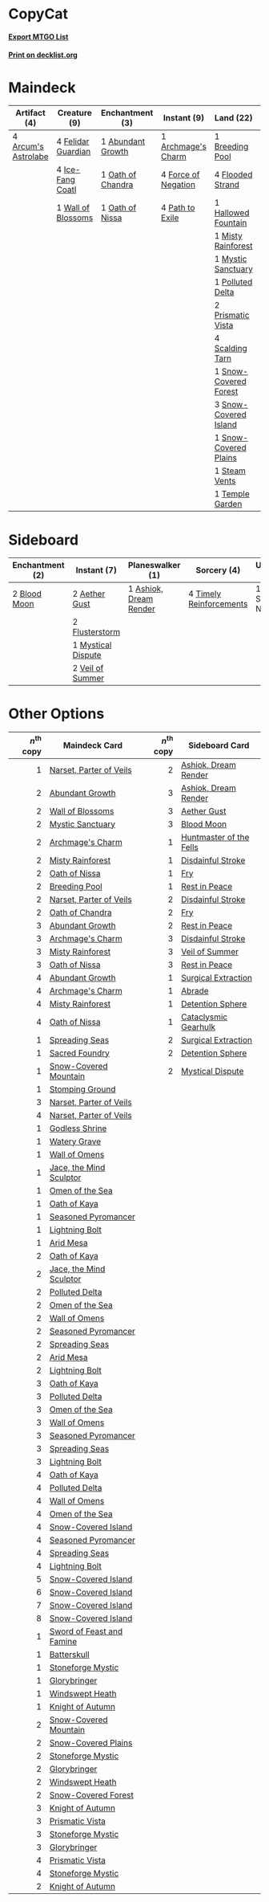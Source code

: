 # CopyCat

#### [Export MTGO List](../collection/CopyCat/CopyCat.txt)
#### [Print on decklist.org](http://decklist.org/?deckmain=1%09Abundant%20Growth%0A1%09Archmage's%20Charm%0A4%09Arcum's%20Astrolabe%0A1%09Breeding%20Pool%0A4%09Felidar%20Guardian%0A4%09Flooded%20Strand%0A4%09Force%20of%20Negation%0A1%09Hallowed%20Fountain%0A4%09Ice-Fang%20Coatl%0A1%09Ketria%20Triome%0A1%09Misty%20Rainforest%0A1%09Mystic%20Sanctuary%0A1%09Oath%20of%20Chandra%0A1%09Oath%20of%20Nissa%0A4%09Path%20to%20Exile%0A1%09Polluted%20Delta%0A2%09Prismatic%20Vista%0A1%09Raugrin%20Triome%0A4%09Saheeli%20Rai%0A4%09Scalding%20Tarn%0A1%09Snow-Covered%20Forest%0A3%09Snow-Covered%20Island%0A1%09Snow-Covered%20Plains%0A1%09Steam%20Vents%0A4%09Teferi,%20Time%20Raveler%0A1%09Temple%20Garden%0A1%09Wall%20of%20Blossoms%0A3%09Wrenn%20and%20Six&deckside=2%09Aether%20Gust%0A1%09Ashiok,%20Dream%20Render%0A2%09Blood%20Moon%0A2%09Flusterstorm%0A1%09Mystical%20Dispute%0A4%09Timely%20Reinforcements%0A2%09Veil%20of%20Summer%0A1%09Yorion,%20Sky%20Nomad)
# Maindeck

|                                         Artifact (4)                                         |                                        Creature (9)                                         |                                      Enchantment (3)                                       |                                         Instant (9)                                          |                                           Land (22)                                            |                                        Planeswalker (11)                                        |  Unknown (2)   |
|----------------------------------------------------------------------------------------------|---------------------------------------------------------------------------------------------|--------------------------------------------------------------------------------------------|----------------------------------------------------------------------------------------------|------------------------------------------------------------------------------------------------|-------------------------------------------------------------------------------------------------|----------------|
|4 [Arcum's Astrolabe](http://gatherer.wizards.com/Pages/Card/Details.aspx?multiverseid=464169)|4 [Felidar Guardian](http://gatherer.wizards.com/Pages/Card/Details.aspx?multiverseid=423686)|1 [Abundant Growth](http://gatherer.wizards.com/Pages/Card/Details.aspx?multiverseid=240017)|1 [Archmage's Charm](http://gatherer.wizards.com/Pages/Card/Details.aspx?multiverseid=463989) |1 [Breeding Pool](http://gatherer.wizards.com/Pages/Card/Details.aspx?multiverseid=97088)       |4 [Saheeli Rai](http://gatherer.wizards.com/Pages/Card/Details.aspx?multiverseid=417759)         |1 Ketria Triome |
|                                                                                              |4 [Ice-Fang Coatl](http://gatherer.wizards.com/Pages/Card/Details.aspx?multiverseid=464152)  |1 [Oath of Chandra](http://gatherer.wizards.com/Pages/Card/Details.aspx?multiverseid=407623)|4 [Force of Negation](http://gatherer.wizards.com/Pages/Card/Details.aspx?multiverseid=464001)|4 [Flooded Strand](http://gatherer.wizards.com/Pages/Card/Details.aspx?multiverseid=405098)     |4 [Teferi, Time Raveler](http://gatherer.wizards.com/Pages/Card/Details.aspx?multiverseid=461148)|1 Raugrin Triome|
|                                                                                              |1 [Wall of Blossoms](http://gatherer.wizards.com/Pages/Card/Details.aspx?multiverseid=405447)|1 [Oath of Nissa](http://gatherer.wizards.com/Pages/Card/Details.aspx?multiverseid=407650)  |4 [Path to Exile](http://gatherer.wizards.com/Pages/Card/Details.aspx?multiverseid=220511)    |1 [Hallowed Fountain](http://gatherer.wizards.com/Pages/Card/Details.aspx?multiverseid=97071)   |3 [Wrenn and Six](http://gatherer.wizards.com/Pages/Card/Details.aspx?multiverseid=464166)       |                |
|                                                                                              |                                                                                             |                                                                                            |                                                                                              |1 [Misty Rainforest](http://gatherer.wizards.com/Pages/Card/Details.aspx?multiverseid=405102)   |                                                                                                 |                |
|                                                                                              |                                                                                             |                                                                                            |                                                                                              |1 [Mystic Sanctuary](http://gatherer.wizards.com/Pages/Card/Details.aspx?multiverseid=473209)   |                                                                                                 |                |
|                                                                                              |                                                                                             |                                                                                            |                                                                                              |1 [Polluted Delta](http://gatherer.wizards.com/Pages/Card/Details.aspx?multiverseid=405104)     |                                                                                                 |                |
|                                                                                              |                                                                                             |                                                                                            |                                                                                              |2 [Prismatic Vista](http://gatherer.wizards.com/Pages/Card/Details.aspx?multiverseid=464193)    |                                                                                                 |                |
|                                                                                              |                                                                                             |                                                                                            |                                                                                              |4 [Scalding Tarn](http://gatherer.wizards.com/Pages/Card/Details.aspx?multiverseid=405107)      |                                                                                                 |                |
|                                                                                              |                                                                                             |                                                                                            |                                                                                              |1 [Snow-Covered Forest](http://gatherer.wizards.com/Pages/Card/Details.aspx?multiverseid=121192)|                                                                                                 |                |
|                                                                                              |                                                                                             |                                                                                            |                                                                                              |3 [Snow-Covered Island](http://gatherer.wizards.com/Pages/Card/Details.aspx?multiverseid=121130)|                                                                                                 |                |
|                                                                                              |                                                                                             |                                                                                            |                                                                                              |1 [Snow-Covered Plains](http://gatherer.wizards.com/Pages/Card/Details.aspx?multiverseid=121267)|                                                                                                 |                |
|                                                                                              |                                                                                             |                                                                                            |                                                                                              |1 [Steam Vents](http://gatherer.wizards.com/Pages/Card/Details.aspx?multiverseid=405109)        |                                                                                                 |                |
|                                                                                              |                                                                                             |                                                                                            |                                                                                              |1 [Temple Garden](http://gatherer.wizards.com/Pages/Card/Details.aspx?multiverseid=405112)      |                                                                                                 |                |


# Sideboard

|                                   Enchantment (2)                                    |                                         Instant (7)                                         |                                        Planeswalker (1)                                         |                                           Sorcery (4)                                            |    Unknown (1)    |
|--------------------------------------------------------------------------------------|---------------------------------------------------------------------------------------------|-------------------------------------------------------------------------------------------------|--------------------------------------------------------------------------------------------------|-------------------|
|2 [Blood Moon](http://gatherer.wizards.com/Pages/Card/Details.aspx?multiverseid=45386)|2 [Aether Gust](http://gatherer.wizards.com/Pages/Card/Details.aspx?multiverseid=466796)     |1 [Ashiok, Dream Render](http://gatherer.wizards.com/Pages/Card/Details.aspx?multiverseid=461155)|4 [Timely Reinforcements](http://gatherer.wizards.com/Pages/Card/Details.aspx?multiverseid=220074)|1 Yorion, Sky Nomad|
|                                                                                      |2 [Flusterstorm](http://gatherer.wizards.com/Pages/Card/Details.aspx?multiverseid=228255)    |                                                                                                 |                                                                                                  |                   |
|                                                                                      |1 [Mystical Dispute](http://gatherer.wizards.com/Pages/Card/Details.aspx?multiverseid=473020)|                                                                                                 |                                                                                                  |                   |
|                                                                                      |2 [Veil of Summer](http://gatherer.wizards.com/Pages/Card/Details.aspx?multiverseid=466952)  |                                                                                                 |                                                                                                  |                   |


# Other Options

|*n*<sup>th</sup> copy|                                           Maindeck Card                                            |*n*<sup>th</sup> copy|                                          Sideboard Card                                          |
|--------------------:|----------------------------------------------------------------------------------------------------|--------------------:|--------------------------------------------------------------------------------------------------|
|                    1|[Narset, Parter of Veils](http://gatherer.wizards.com/Pages/Card/Details.aspx?multiverseid=460988)  |                    2|[Ashiok, Dream Render](http://gatherer.wizards.com/Pages/Card/Details.aspx?multiverseid=461155)   |
|                    2|[Abundant Growth](http://gatherer.wizards.com/Pages/Card/Details.aspx?multiverseid=240017)          |                    3|[Ashiok, Dream Render](http://gatherer.wizards.com/Pages/Card/Details.aspx?multiverseid=461155)   |
|                    2|[Wall of Blossoms](http://gatherer.wizards.com/Pages/Card/Details.aspx?multiverseid=405447)         |                    3|[Aether Gust](http://gatherer.wizards.com/Pages/Card/Details.aspx?multiverseid=466796)            |
|                    2|[Mystic Sanctuary](http://gatherer.wizards.com/Pages/Card/Details.aspx?multiverseid=473209)         |                    3|[Blood Moon](http://gatherer.wizards.com/Pages/Card/Details.aspx?multiverseid=45386)              |
|                    2|[Archmage's Charm](http://gatherer.wizards.com/Pages/Card/Details.aspx?multiverseid=463989)         |                    1|[Huntmaster of the Fells](http://gatherer.wizards.com/Pages/Card/Details.aspx?multiverseid=262875)|
|                    2|[Misty Rainforest](http://gatherer.wizards.com/Pages/Card/Details.aspx?multiverseid=405102)         |                    1|[Disdainful Stroke](http://gatherer.wizards.com/Pages/Card/Details.aspx?multiverseid=420705)      |
|                    2|[Oath of Nissa](http://gatherer.wizards.com/Pages/Card/Details.aspx?multiverseid=407650)            |                    1|[Fry](http://gatherer.wizards.com/Pages/Card/Details.aspx?multiverseid=466894)                    |
|                    2|[Breeding Pool](http://gatherer.wizards.com/Pages/Card/Details.aspx?multiverseid=97088)             |                    1|[Rest in Peace](http://gatherer.wizards.com/Pages/Card/Details.aspx?multiverseid=442021)          |
|                    2|[Narset, Parter of Veils](http://gatherer.wizards.com/Pages/Card/Details.aspx?multiverseid=460988)  |                    2|[Disdainful Stroke](http://gatherer.wizards.com/Pages/Card/Details.aspx?multiverseid=420705)      |
|                    2|[Oath of Chandra](http://gatherer.wizards.com/Pages/Card/Details.aspx?multiverseid=407623)          |                    2|[Fry](http://gatherer.wizards.com/Pages/Card/Details.aspx?multiverseid=466894)                    |
|                    3|[Abundant Growth](http://gatherer.wizards.com/Pages/Card/Details.aspx?multiverseid=240017)          |                    2|[Rest in Peace](http://gatherer.wizards.com/Pages/Card/Details.aspx?multiverseid=442021)          |
|                    3|[Archmage's Charm](http://gatherer.wizards.com/Pages/Card/Details.aspx?multiverseid=463989)         |                    3|[Disdainful Stroke](http://gatherer.wizards.com/Pages/Card/Details.aspx?multiverseid=420705)      |
|                    3|[Misty Rainforest](http://gatherer.wizards.com/Pages/Card/Details.aspx?multiverseid=405102)         |                    3|[Veil of Summer](http://gatherer.wizards.com/Pages/Card/Details.aspx?multiverseid=466952)         |
|                    3|[Oath of Nissa](http://gatherer.wizards.com/Pages/Card/Details.aspx?multiverseid=407650)            |                    3|[Rest in Peace](http://gatherer.wizards.com/Pages/Card/Details.aspx?multiverseid=442021)          |
|                    4|[Abundant Growth](http://gatherer.wizards.com/Pages/Card/Details.aspx?multiverseid=240017)          |                    1|[Surgical Extraction](http://gatherer.wizards.com/Pages/Card/Details.aspx?multiverseid=397706)    |
|                    4|[Archmage's Charm](http://gatherer.wizards.com/Pages/Card/Details.aspx?multiverseid=463989)         |                    1|[Abrade](http://gatherer.wizards.com/Pages/Card/Details.aspx?multiverseid=430772)                 |
|                    4|[Misty Rainforest](http://gatherer.wizards.com/Pages/Card/Details.aspx?multiverseid=405102)         |                    1|[Detention Sphere](http://gatherer.wizards.com/Pages/Card/Details.aspx?multiverseid=460139)       |
|                    4|[Oath of Nissa](http://gatherer.wizards.com/Pages/Card/Details.aspx?multiverseid=407650)            |                    1|[Cataclysmic Gearhulk](http://gatherer.wizards.com/Pages/Card/Details.aspx?multiverseid=417582)   |
|                    1|[Spreading Seas](http://gatherer.wizards.com/Pages/Card/Details.aspx?multiverseid=190405)           |                    2|[Surgical Extraction](http://gatherer.wizards.com/Pages/Card/Details.aspx?multiverseid=397706)    |
|                    1|[Sacred Foundry](http://gatherer.wizards.com/Pages/Card/Details.aspx?multiverseid=405106)           |                    2|[Detention Sphere](http://gatherer.wizards.com/Pages/Card/Details.aspx?multiverseid=460139)       |
|                    1|[Snow-Covered Mountain](http://gatherer.wizards.com/Pages/Card/Details.aspx?multiverseid=121233)    |                    2|[Mystical Dispute](http://gatherer.wizards.com/Pages/Card/Details.aspx?multiverseid=473020)       |
|                    1|[Stomping Ground](http://gatherer.wizards.com/Pages/Card/Details.aspx?multiverseid=405110)          |                     |                                                                                                  |
|                    3|[Narset, Parter of Veils](http://gatherer.wizards.com/Pages/Card/Details.aspx?multiverseid=460988)  |                     |                                                                                                  |
|                    4|[Narset, Parter of Veils](http://gatherer.wizards.com/Pages/Card/Details.aspx?multiverseid=460988)  |                     |                                                                                                  |
|                    1|[Godless Shrine](http://gatherer.wizards.com/Pages/Card/Details.aspx?multiverseid=405099)           |                     |                                                                                                  |
|                    1|[Watery Grave](http://gatherer.wizards.com/Pages/Card/Details.aspx?multiverseid=405114)             |                     |                                                                                                  |
|                    1|[Wall of Omens](http://gatherer.wizards.com/Pages/Card/Details.aspx?multiverseid=247400)            |                     |                                                                                                  |
|                    1|[Jace, the Mind Sculptor](http://gatherer.wizards.com/Pages/Card/Details.aspx?multiverseid=442051)  |                     |                                                                                                  |
|                    1|[Omen of the Sea](http://gatherer.wizards.com/Pages/Card/Details.aspx?multiverseid=476309)          |                     |                                                                                                  |
|                    1|[Oath of Kaya](http://gatherer.wizards.com/Pages/Card/Details.aspx?multiverseid=461136)             |                     |                                                                                                  |
|                    1|[Seasoned Pyromancer](http://gatherer.wizards.com/Pages/Card/Details.aspx?multiverseid=464094)      |                     |                                                                                                  |
|                    1|[Lightning Bolt](http://gatherer.wizards.com/Pages/Card/Details.aspx?multiverseid=806)              |                     |                                                                                                  |
|                    1|[Arid Mesa](http://gatherer.wizards.com/Pages/Card/Details.aspx?multiverseid=405092)                |                     |                                                                                                  |
|                    2|[Oath of Kaya](http://gatherer.wizards.com/Pages/Card/Details.aspx?multiverseid=461136)             |                     |                                                                                                  |
|                    2|[Jace, the Mind Sculptor](http://gatherer.wizards.com/Pages/Card/Details.aspx?multiverseid=442051)  |                     |                                                                                                  |
|                    2|[Polluted Delta](http://gatherer.wizards.com/Pages/Card/Details.aspx?multiverseid=405104)           |                     |                                                                                                  |
|                    2|[Omen of the Sea](http://gatherer.wizards.com/Pages/Card/Details.aspx?multiverseid=476309)          |                     |                                                                                                  |
|                    2|[Wall of Omens](http://gatherer.wizards.com/Pages/Card/Details.aspx?multiverseid=247400)            |                     |                                                                                                  |
|                    2|[Seasoned Pyromancer](http://gatherer.wizards.com/Pages/Card/Details.aspx?multiverseid=464094)      |                     |                                                                                                  |
|                    2|[Spreading Seas](http://gatherer.wizards.com/Pages/Card/Details.aspx?multiverseid=190405)           |                     |                                                                                                  |
|                    2|[Arid Mesa](http://gatherer.wizards.com/Pages/Card/Details.aspx?multiverseid=405092)                |                     |                                                                                                  |
|                    2|[Lightning Bolt](http://gatherer.wizards.com/Pages/Card/Details.aspx?multiverseid=806)              |                     |                                                                                                  |
|                    3|[Oath of Kaya](http://gatherer.wizards.com/Pages/Card/Details.aspx?multiverseid=461136)             |                     |                                                                                                  |
|                    3|[Polluted Delta](http://gatherer.wizards.com/Pages/Card/Details.aspx?multiverseid=405104)           |                     |                                                                                                  |
|                    3|[Omen of the Sea](http://gatherer.wizards.com/Pages/Card/Details.aspx?multiverseid=476309)          |                     |                                                                                                  |
|                    3|[Wall of Omens](http://gatherer.wizards.com/Pages/Card/Details.aspx?multiverseid=247400)            |                     |                                                                                                  |
|                    3|[Seasoned Pyromancer](http://gatherer.wizards.com/Pages/Card/Details.aspx?multiverseid=464094)      |                     |                                                                                                  |
|                    3|[Spreading Seas](http://gatherer.wizards.com/Pages/Card/Details.aspx?multiverseid=190405)           |                     |                                                                                                  |
|                    3|[Lightning Bolt](http://gatherer.wizards.com/Pages/Card/Details.aspx?multiverseid=806)              |                     |                                                                                                  |
|                    4|[Oath of Kaya](http://gatherer.wizards.com/Pages/Card/Details.aspx?multiverseid=461136)             |                     |                                                                                                  |
|                    4|[Polluted Delta](http://gatherer.wizards.com/Pages/Card/Details.aspx?multiverseid=405104)           |                     |                                                                                                  |
|                    4|[Wall of Omens](http://gatherer.wizards.com/Pages/Card/Details.aspx?multiverseid=247400)            |                     |                                                                                                  |
|                    4|[Omen of the Sea](http://gatherer.wizards.com/Pages/Card/Details.aspx?multiverseid=476309)          |                     |                                                                                                  |
|                    4|[Snow-Covered Island](http://gatherer.wizards.com/Pages/Card/Details.aspx?multiverseid=121130)      |                     |                                                                                                  |
|                    4|[Seasoned Pyromancer](http://gatherer.wizards.com/Pages/Card/Details.aspx?multiverseid=464094)      |                     |                                                                                                  |
|                    4|[Spreading Seas](http://gatherer.wizards.com/Pages/Card/Details.aspx?multiverseid=190405)           |                     |                                                                                                  |
|                    4|[Lightning Bolt](http://gatherer.wizards.com/Pages/Card/Details.aspx?multiverseid=806)              |                     |                                                                                                  |
|                    5|[Snow-Covered Island](http://gatherer.wizards.com/Pages/Card/Details.aspx?multiverseid=121130)      |                     |                                                                                                  |
|                    6|[Snow-Covered Island](http://gatherer.wizards.com/Pages/Card/Details.aspx?multiverseid=121130)      |                     |                                                                                                  |
|                    7|[Snow-Covered Island](http://gatherer.wizards.com/Pages/Card/Details.aspx?multiverseid=121130)      |                     |                                                                                                  |
|                    8|[Snow-Covered Island](http://gatherer.wizards.com/Pages/Card/Details.aspx?multiverseid=121130)      |                     |                                                                                                  |
|                    1|[Sword of Feast and Famine](http://gatherer.wizards.com/Pages/Card/Details.aspx?multiverseid=214070)|                     |                                                                                                  |
|                    1|[Batterskull](http://gatherer.wizards.com/Pages/Card/Details.aspx?multiverseid=233055)              |                     |                                                                                                  |
|                    1|[Stoneforge Mystic](http://gatherer.wizards.com/Pages/Card/Details.aspx?multiverseid=198383)        |                     |                                                                                                  |
|                    1|[Glorybringer](http://gatherer.wizards.com/Pages/Card/Details.aspx?multiverseid=426836)             |                     |                                                                                                  |
|                    1|[Windswept Heath](http://gatherer.wizards.com/Pages/Card/Details.aspx?multiverseid=405115)          |                     |                                                                                                  |
|                    1|[Knight of Autumn](http://gatherer.wizards.com/Pages/Card/Details.aspx?multiverseid=452933)         |                     |                                                                                                  |
|                    2|[Snow-Covered Mountain](http://gatherer.wizards.com/Pages/Card/Details.aspx?multiverseid=121233)    |                     |                                                                                                  |
|                    2|[Snow-Covered Plains](http://gatherer.wizards.com/Pages/Card/Details.aspx?multiverseid=121267)      |                     |                                                                                                  |
|                    2|[Stoneforge Mystic](http://gatherer.wizards.com/Pages/Card/Details.aspx?multiverseid=198383)        |                     |                                                                                                  |
|                    2|[Glorybringer](http://gatherer.wizards.com/Pages/Card/Details.aspx?multiverseid=426836)             |                     |                                                                                                  |
|                    2|[Windswept Heath](http://gatherer.wizards.com/Pages/Card/Details.aspx?multiverseid=405115)          |                     |                                                                                                  |
|                    2|[Snow-Covered Forest](http://gatherer.wizards.com/Pages/Card/Details.aspx?multiverseid=121192)      |                     |                                                                                                  |
|                    3|[Knight of Autumn](http://gatherer.wizards.com/Pages/Card/Details.aspx?multiverseid=452933)         |                     |                                                                                                  |
|                    3|[Prismatic Vista](http://gatherer.wizards.com/Pages/Card/Details.aspx?multiverseid=464193)          |                     |                                                                                                  |
|                    3|[Stoneforge Mystic](http://gatherer.wizards.com/Pages/Card/Details.aspx?multiverseid=198383)        |                     |                                                                                                  |
|                    3|[Glorybringer](http://gatherer.wizards.com/Pages/Card/Details.aspx?multiverseid=426836)             |                     |                                                                                                  |
|                    4|[Prismatic Vista](http://gatherer.wizards.com/Pages/Card/Details.aspx?multiverseid=464193)          |                     |                                                                                                  |
|                    4|[Stoneforge Mystic](http://gatherer.wizards.com/Pages/Card/Details.aspx?multiverseid=198383)        |                     |                                                                                                  |
|                    2|[Knight of Autumn](http://gatherer.wizards.com/Pages/Card/Details.aspx?multiverseid=452933)         |                     |                                                                                                  |

